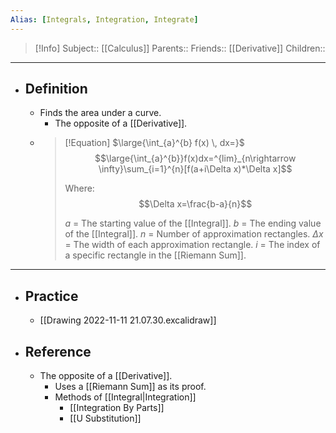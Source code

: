 ```yaml
---
Alias: [Integrals, Integration, Integrate]
---
```

> [!Info]
> Subject:: [[Calculus]]
> Parents:: 
> Friends:: [[Derivative]]
> Children:: 
---
- ## Definition
	- Finds the area under a curve.
		- The opposite of a [[Derivative]].
	- > [!Equation]
	  > $\large{\int_{a}^{b} f(x) \, dx=}$
	  > $$\large{\int_{a}^{b}}f(x)dx=^{lim}_{n\rightarrow \infty}\sum_{i=1}^{n}[f(a+i\Delta x)*\Delta x]$$
	  > 
	  > Where: $$\Delta x=\frac{b-a}{n}$$
	  > 
	  > $a$ = The starting value of the [[Integral]].
	  > $b$ = The ending value of the [[Integral]].
	  > $n$ = Number of approximation rectangles.
	  > $\Delta x$ = The width of each approximation rectangle.
	  > $i$ = The index of a specific rectangle in the [[Riemann Sum]].
---
- ## Practice
	- [[Drawing 2022-11-11 21.07.30.excalidraw]]
- ## Reference
	- The opposite of a [[Derivative]].
		- Uses a [[Riemann Sum]] as its proof.
		- Methods of [[Integral|Integration]]
			- [[Integration By Parts]]
			- [[U Substitution]]